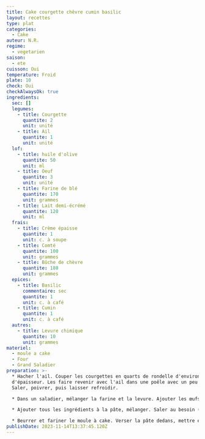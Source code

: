 ```yaml
---
title: Cake courgette chêvre cumin basilic
layout: recettes
type: plat
categories:
  - Cake
auteur: N.R.
regime:
  - vegetarien
saison:
  - ete
cuisson: Oui
temperature: Froid
plate: 10
check: Oui
checkAlwaysOk: true
ingredients:
  sec: []
  legumes:
    - title: Courgette
      quantite: 2
      unit: unité
    - title: Ail
      quantite: 1
      unit: unité
  lof:
    - title: huile d'olive
      quantite: 50
      unit: ml
    - title: Oeuf
      quantite: 3
      unit: unité
    - title: Farine de blé
      quantite: 170
      unit: grammes
    - title: Lait demi-écrémé
      quantite: 120
      unit: ml
  frais: 
    - title: Crème épaisse
      quantite: 1
      unit: c. à soupe
    - title: Comté
      quantite: 100
      unit: grammes
    - title: Bûche de chèvre
      quantite: 180
      unit: grammes
  epices:
    - title: Basilic
      commentaire: sec
      quantite: 1
      unit: c. à café
    - title: Cumin
      quantite: 1
      unit: c. à café
  autres:
    - title: Levure chimique
      quantite: 10
      unit: grammes
materiel:
  - moule a cake
  - Four
  - Grand Saladier
preparation: >-
  * Hacher l'ail. Couper les courgettes en quarts de rondelle d'environ 1cm
  d'épaisseur. Les faire revenir avec l'ail dans une poêle avec un peu d'huile.
  Saler, poivrer, puis laisser refroidir.

  * Dans un saladier, mélanger la farine et la levure. Ajouter les œufs, bien mélanger, avec une spatule en bois. Ajouter le lait, petit à petit, bien mélanger régulièrement. Passer au fouet si il y a tout de même des grumeaux. Ajouter l'huile, bien mélanger. Enfin, ajouter la crème.

  * Ajouter tous les ingrédients à la pâte, mélanger. Saler au besoin (il faut goûter!!)

  * Beurrer et fariner le moule à cake. Verser la pâte dedans, mettre environ 50min au four préchauffé à 180°C. Vérifier la cuisson à la fin en plantant une lame de couteau dans le cake.
publishDate: 2023-11-14T13:37:45.120Z
---
```

